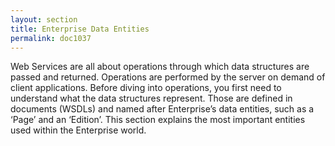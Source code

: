 ```yaml
---
layout: section
title: Enterprise Data Entities
permalink: doc1037
---
```

Web Services are all about operations through which data structures are passed and returned. Operations are performed by the server on demand of client applications. Before diving into operations, you first need to understand what the data structures represent. Those are defined in documents (WSDLs) and named after Enterprise’s data entities, such as a ‘Page’ and an ‘Edition’. This section explains the most important entities used within the Enterprise world.
